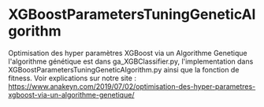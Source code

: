 # XGBoostParametersTuningGeneticAlgorithm
Optimisation des hyper paramètres XGBoost via un Algorithme Genetique
l'algorithme génétique est dans ga_XGBClassifier.py, l'implementation dans XGBoostParametersTuningGeneticAlgorithm.py  ainsi que la fonction de fitness. Voir explications sur notre site : https://www.anakeyn.com/2019/07/02/optimisation-des-hyper-parametres-xgboost-via-un-algorithme-genetique/
